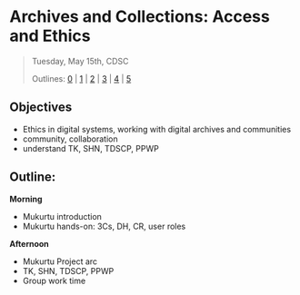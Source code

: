 # Archives and Collections: Access and Ethics

> Tuesday, May 15th, CDSC
> 
> Outlines: [0](day-0.md) | [1](day-1.md) | [2](day-2.md) | [3](day-3.md) | [4](day-4.md) | [5](day-5.md)

## Objectives

- Ethics in digital systems, working with digital archives and communities
- community, collaboration
- understand TK, SHN, TDSCP, PPWP

## Outline: 

**Morning** 

- Mukurtu introduction
- Mukurtu hands-on: 3Cs, DH, CR, user roles

**Afternoon**

- Mukurtu Project arc
- TK, SHN, TDSCP, PPWP
- Group work time
